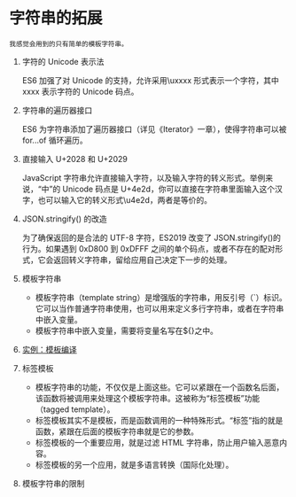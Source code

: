 <!--
 * @Author: Yu
 * @Date: 2020-08-07 11:29:14
 * @LastEditTime: 2020-08-07 11:42:25
 * @FilePath: \KeepLearning\Javascript\ES6\字符串的扩展.md
 * @Description: ''
-->

# 字符串的拓展

    我感觉会用到的只有简单的模板字符串。

1. 字符的 Unicode 表示法

   ES6 加强了对 Unicode 的支持，允许采用\uxxxx 形式表示一个字符，其中 xxxx 表示字符的 Unicode 码点。

2. 字符串的遍历器接口

   ES6 为字符串添加了遍历器接口（详见《Iterator》一章），使得字符串可以被 for...of 循环遍历。

3. 直接输入 U+2028 和 U+2029

   JavaScript 字符串允许直接输入字符，以及输入字符的转义形式。举例来说，“中”的 Unicode 码点是 U+4e2d，你可以直接在字符串里面输入这个汉字，也可以输入它的转义形式\u4e2d，两者是等价的。

4. JSON.stringify() 的改造

   为了确保返回的是合法的 UTF-8 字符，ES2019 改变了 JSON.stringify()的行为。如果遇到 0xD800 到 0xDFFF 之间的单个码点，或者不存在的配对形式，它会返回转义字符串，留给应用自己决定下一步的处理。

5. 模板字符串

   - 模板字符串（template string）是增强版的字符串，用反引号（`）标识。它可以当作普通字符串使用，也可以用来定义多行字符串，或者在字符串中嵌入变量。
   - 模板字符串中嵌入变量，需要将变量名写在\${}之中。

6. [实例：模板编译](https://es6.ruanyifeng.com/#docs/string#%E5%AE%9E%E4%BE%8B%EF%BC%9A%E6%A8%A1%E6%9D%BF%E7%BC%96%E8%AF%91)

7. 标签模板

   - 模板字符串的功能，不仅仅是上面这些。它可以紧跟在一个函数名后面，该函数将被调用来处理这个模板字符串。这被称为“标签模板”功能（tagged template）。
   - 标签模板其实不是模板，而是函数调用的一种特殊形式。“标签”指的就是函数，紧跟在后面的模板字符串就是它的参数。
   - 标签模板的一个重要应用，就是过滤 HTML 字符串，防止用户输入恶意内容。
   - 标签模板的另一个应用，就是多语言转换（国际化处理）。

8. 模板字符串的限制
